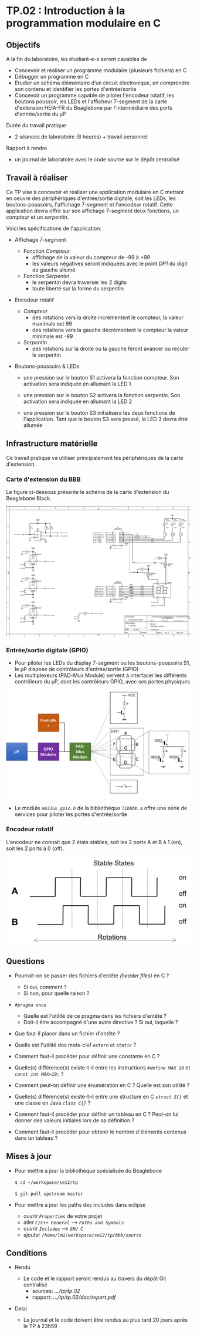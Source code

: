 # TP.02 : Introduction à la programmation modulaire en C 


## Objectifs

A la fin du laboratoire, les étudiant-e-s seront capables de

* Concevoir et réaliser un programme modulaire (plusieurs fichiers) en C
* Débugger un programme en C
* Etudier un schéma élémentaire d’un circuit électronique, en comprendre 
  son contenu et identifier les portes d'entrée/sortie
* Concevoir un programme capable de piloter l'encodeur rotatif, les boutons 
  poussoir, les LEDs et l'afficheur 7-segment de la carte d'extension HEIA-FR
  du Beaglebone par l'intermédiaire des ports d'entrée/sortie du µP

Durée du travail pratique

* 2 séances de laboratoire (8 heures) + travail personnel 

Rapport à rendre

* un journal de laboratoire avec le code source sur le dépôt centralisé

## Travail à réaliser

Ce TP vise à concevoir et réaliser une application modulaire en C mettant 
en oeuvre des périphériques d'entrée/sortie digitale, soit les LEDs, les 
boutons-poussoirs, l'affichage 7-segment et l'encodeur rotatif. Cette 
application devra offrir sur son affichage 7-segment deux fonctions, un 
 *compteur* et un *serpentin*.

Voici les spécifications de l'application:

* Affichage 7-segment
    * Fonction *Compteur*
        * affichage de la valeur du compteur de -99 à +99
        * les valeurs négatives seront indiquées avec le point _DP1_ du digit de gauche allumé
    * Fonction *Serpentin*
        * le serpentin devra traverser les 2 digits
        * toute liberté sur la forme du serpentin 

* Encodeur rotatif
    * *Compteur*
        * des rotations vers la droite incrémentent le compteur, la valeur 
          maximale est 99
        * des rotations vers la gauche décrémentent le compteur la valeur 
          minimale est -99
    * *Serpentin*
        * des rotations sur la droite ou la gauche feront avancer ou reculer 
          le serpentin

* Boutons-poussoirs & LEDs
    * une pression sur le bouton S1 activera la fonction compteur. Son 
      activation sera indiquée en allumant la LED 1

    * une pression sur le bouton S2 activera la fonction serpentin. Son 
      activation sera indiquée en allumant la LED 2

    * une pression sur le bouton S3 initialisera les deux fonctions de 
      l'application. Tant que le bouton S3 sera pressé, la LED 3 devra 
      être allumée


## Infrastructure matérielle
Ce travail pratique va utiliser principalement les périphériques de la carte d'extension.

### Carte d'extension du BBB
Le figure ci-dessous présente le schéma de la carte d'extension du Beaglebone Black.

![Schéma de la carte d'extention](img/fig1.png)

### Entrée/sortie digitale (GPIO)
* Pour piloter les LEDs du display 7-segment ou les boutons-poussoirs S1, le µP
  dispose de contrôleurs d'entrée/sortie (GPIO)
* Les multiplexeurs (PAD-Mux Module) servent à interfacer les différents 
  contrôleurs du µP, dont les contrôleurs GPIO, avec ses portes physiques

![GPIO](img/fig2.png)

* Le module _`am335x_gpio.h`_ de la bibliothèque _`libbbb.a`_ offre une série 
  de services pour piloter les portes d'entrée/sortie

### Encodeur rotatif
L'encodeur ne connait que 2 états stables, soit les 2 ports A et B à 1 (on), soit les 2 ports à 0 (off). 

![Encodeur rotatif](img/fig3.png)


## Questions
* Pourrait-on se passer des fichiers d'entête _(header files)_ en C ? 
    * Si oui, comment ? 
    * Si non, pour quelle raison ?

* _`#pragma once`_
    * Quelle est l'utilité de ce pragma dans les fichiers d'entête ? 
    * Doit-il être accompagné d'une autre directive ? Si oui, laquelle ?

* Que faut-il placer dans un fichier d'entête ?

* Quelle est l'utilité des mots-clef _`extern`_ et _`static`_ ?

* Comment faut-il procéder pour définir une constante en C ?

* Quelle(s) différence(s) existe-t-il entre les instructions 
  _`#define MAX 10`_ et _`const int MAX=10;`_ ?

* Comment peut-on définir une énumération en C ? Quelle est son utilité ?

* Quelle(s) différence(s) existe-t-il entre une structure en C _`struct S{}`_ 
  et une classe en Java _`class C{}`_ ?

* Comment faut-il procéder pour définir un tableau en C ? Peut-on lui donner 
  des valeurs initiales lors de sa définition ?

* Comment faut-il procéder pour obtenir le nombre d'éléments contenus dans 
  un tableau ?

## Mises à jour

* Pour mettre à jour la bibliothèque spécialisée du Beaglebone
    
    `$ cd ~/workspace/se12/tp`
    
    `$ git pull upstream master`


* Pour mettre à jour les paths des includes dans eclipse
    
    * ouvrir _`Properties`_ de votre projet
    * aller   _`C/C++ General`_  --> _`Paths and Symbols`_
    * ouvrir _`Includes`_ --> _`GNU C`_
    * ajouter _`/home/lmi/workspace/se12/tp/bbb/source`_
    

## Conditions 
* Rendu
    * Le code et le rapport seront rendus au travers du dépôt Git centralisé
        * sources: _.../tp/tp.02_
        * rapport: _.../tp/tp.02/doc/report.pdf_

* Delai
    * Le journal et le code doivent être rendus au plus tard 20 jours après le TP à 23h59
